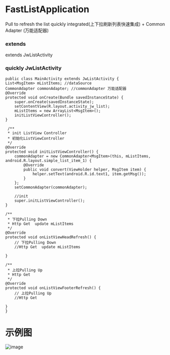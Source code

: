 # FastListApplication
Pull to refresh the list quickly integrated(上下拉刷新列表快速集成)
+
Common Adapter (万能适配器)


### extends
extends JwListActivity

### quickly JwListActivity 
    public class MainActivity extends JwListActivity {
    List<MsgItem> mListItems; //dataSource
    CommonAdapter commonAdapter; //commonAdapter 万能适配器
    @Override
    protected void onCreate(Bundle savedInstanceState) {
        super.onCreate(savedInstanceState);
        setContentView(R.layout.activity_jw_list);
        mListItems = new ArrayList<MsgItem>();
        initListViewController();
    }

     /**
     * init ListView Controller
     * 初始化ListViewController
     */
    @Override
    protected void initListViewController() {
        commonAdapter = new CommonAdapter<MsgItem>(this, mListItems, android.R.layout.simple_list_item_1) {
            @Override
            public void convert(ViewHolder helper, MsgItem item) {
                helper.setText(android.R.id.text1, item.getMsg());
            }
        };
        setCommonAdapter(commonAdapter);

        //init
        super.initListViewController();
    }

    /**
     * 下拉Pulling Down
     * Http Get  update mListItems
     */
    @Override
    protected void onListViewHeadRefresh() {
        // 下拉Pulling Down
        //Http Get  update mListItems
       
    }

    /**
     * 上拉Pulling Up
     * Http Get
     */
    @Override
    protected void onListViewFooterRefresh() {
        // 上拉Pulling Up
        //Http Get
        
    }
    }

# 示例图
![image](https://github.com/yilongmd/FastListApplication/edit/master/githubimages/testdoctor.jpg)
